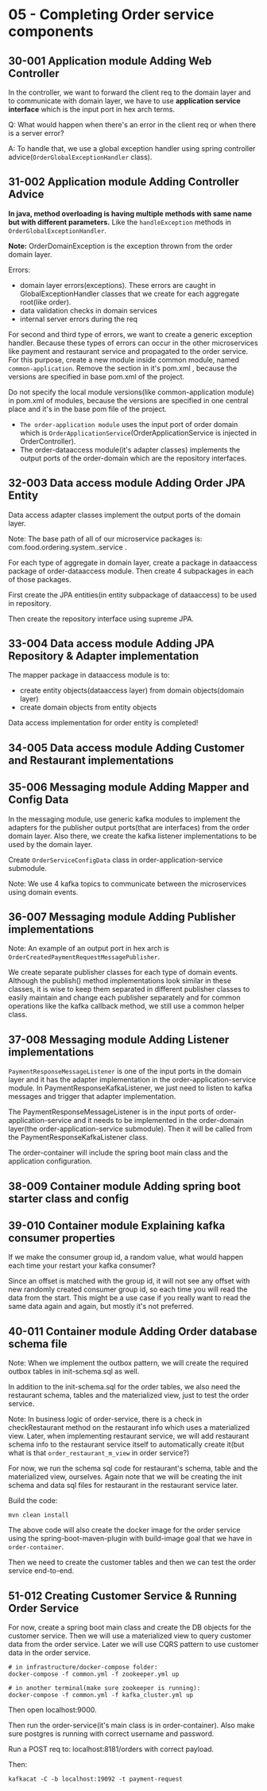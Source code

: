 # 05 - Completing Order service components

## 30-001 Application module Adding Web Controller
In the controller, we want to forward the client req to the domain layer and to communicate with domain layer, we have to use
**application service interface** which is the input port in hex arch terms.

Q: What would happen when there's an error in the client req or when there is a server error?

A: To handle that, we use a global exception handler using spring controller advice(`OrderGlobalExceptionHandler` class).

## 31-002 Application module Adding Controller Advice
**In java, method overloading is having multiple methods with same name but with different parameters.** Like the `handleException` methods
in `OrderGlobalExceptionHandler`.

**Note:** OrderDomainException is the exception thrown from the order domain layer.

Errors:
- domain layer errors(exceptions). These errors are caught in <aggregate >GlobalExceptionHandler classes that we create for 
each aggregate root(like order).
- data validation checks in domain services
- internal server errors during the req

For second and third type of errors, we want to create a generic exception handler. Because these types of errors can occur in the other
microservices like payment and restaurant service and propagated to the order service.
For this purpose, create a new module inside common module, named `common-application`. Remove the <properties> section in it's pom.xml ,
because the versions are specified in base pom.xml of the project.

Do not specify the local module versions(like common-application module) in pom.xml of modules, because the versions are specified in
one central place and it's in the base pom file of the project.

- `The order-application module` uses the input port of order domain which is `OrderApplicationService`(OrderApplicationService is injected
in OrderController). 
- The order-dataaccess module(it's adapter classes) implements the output ports of the order-domain which are the repository interfaces.

## 32-003 Data access module Adding Order JPA Entity
Data access adapter classes implement the output ports of the domain layer.

Note: The base path of all of our microservice packages is: com.food.ordering.system.<micro service name>.service .

For each type of aggregate in domain layer, create a package in dataaccess package of order-dataaccess module.
Then create 4 subpackages in each of those packages.

First create the JPA entities(in entity subpackage of dataaccess) to be used in repository.

Then create the repository interface using supreme JPA.

## 33-004 Data access module Adding JPA Repository & Adapter implementation
The mapper package in dataaccess module is to:
- create entity objects(dataaccess layer) from domain objects(domain layer)
- create domain objects from entity objects

Data access implementation for order entity is completed!

## 34-005 Data access module Adding Customer and Restaurant implementations

## 35-006 Messaging module Adding Mapper and Config Data
In the messaging module, use generic kafka modules to implement the adapters for the publisher output ports(that are 
interfaces) from the order domain layer. Also there, we create the kafka listener implementations to be used by the domain layer.

Create `OrderServiceConfigData` class in order-application-service submodule.

Note: We use 4 kafka topics to communicate between the microservices using domain events. 

## 36-007 Messaging module Adding Publisher implementations
Note: An example of an output port in hex arch is `OrderCreatedPaymentRequestMessagePublisher`.

We create separate publisher classes for each type of domain events. Although the publish() method implementations look similar in
these classes, it is wise to keep them separated in different publisher classes to easily maintain and change each 
publisher separately and for common operations like the kafka callback method, we still use a common helper class.

## 37-008 Messaging module Adding Listener implementations
`PaymentResponseMessageListener` is one of the input ports in the domain layer and it has the adapter implementation in the
order-application-service module. In PaymentResponseKafkaListener, we just need to listen to kafka messages and
trigger that adapter implementation.

The PaymentResponseMessageListener is in the input ports of order-application-service and it needs to be implemented in the
order-domain layer(the order-application-service submodule). Then it will be called from the PaymentResponseKafkaListener class.

The order-container will include the spring boot main class and the application configuration.

## 38-009 Container module Adding spring boot starter class and config

## 39-010 Container module Explaining kafka consumer properties
If we make the consumer group id, a random value, what would happen each time your restart your kafka consumer?

Since an offset is matched with the group id, it will not see any offset with new randomly created consumer group id,
so each time you will read the data from the start. This might be a use case if you really want to read the same data again and again,
but mostly it's not preferred.

## 40-011 Container module Adding Order database schema file
Note: When we implement the outbox pattern, we will create the required outbox tables in init-schema.sql as well.

In addition to the init-schema.sql for the order tables, we also need the restaurant schema, tables and the materialized view, just to 
test the order service.

Note: In business logic of order-service, there is a check in checkRestaurant method on the restaurant info which uses a materialized view.
Later, when implementing restaurant service, we will add restaurant schema info to the restaurant service itself to automatically create it(but
what is that `order_restaurant_m_view` in order service?)

For now, we run the schema sql code for restaurant's schema, table and the materialized view, ourselves. Again note that we will be creating the
init schema and data sql files for restaurant in the restaurant service later.

Build the code:
```shell
mvn clean install
```
The above code will also create the docker image for the order service using the spring-boot-maven-plugin with build-image goal that we have
in `order-container`.

Then we need to create the customer tables and then we can test the order service end-to-end.

## 51-012 Creating Customer Service & Running Order Service
For now, create a spring boot main class and create the DB objects for the customer service. Then we will use a materialized view to query
customer data from the order service. Later we will use CQRS pattern to use customer data in the order service.

```shell
# in infrastructure/docker-compose folder:
docker-compose -f common.yml -f zookeeper.yml up

# in another terminal(make sure zookeeper is running):
docker-compose -f common.yml -f kafka_cluster.yml up
```
Then open localhost:9000.

Then run the order-service(it's main class is in order-container). Also make sure postgres is running with correct username and password.

Run a POST req to: localhost:8181/orders with correct payload.

Then:
```shell
kafkacat -C -b localhost:19092 -t payment-request
```